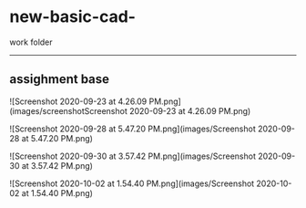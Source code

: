 # new-basic-cad-
work folder

---

## assighment base 

![Screenshot 2020-09-23 at 4.26.09 PM.png](images/screenshotScreenshot 2020-09-23 at 4.26.09 PM.png)

![Screenshot 2020-09-28 at 5.47.20 PM.png](images/Screenshot 2020-09-28 at 5.47.20 PM.png)

![Screenshot 2020-09-30 at 3.57.42 PM.png](images/Screenshot 2020-09-30 at 3.57.42 PM.png)

![Screenshot 2020-10-02 at 1.54.40 PM.png](images/Screenshot 2020-10-02 at 1.54.40 PM.png)
